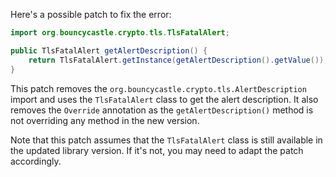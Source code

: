 Here's a possible patch to fix the error:
```java
import org.bouncycastle.crypto.tls.TlsFatalAlert;

public TlsFatalAlert getAlertDescription() {
    return TlsFatalAlert.getInstance(getAlertDescription().getValue());
}
```
This patch removes the `org.bouncycastle.crypto.tls.AlertDescription` import and uses the `TlsFatalAlert` class to get the alert description. It also removes the `Override` annotation as the `getAlertDescription()` method is not overriding any method in the new version.

Note that this patch assumes that the `TlsFatalAlert` class is still available in the updated library version. If it's not, you may need to adapt the patch accordingly.